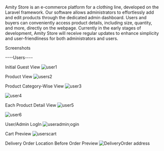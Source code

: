 Amity Store is an e-commerce platform for a clothing line, developed on the Laravel framework. Our software allows administrators to effortlessly add and edit products through the dedicated admin dashboard. Users and buyers can conveniently access product details, including size, quantity, and more, directly on the webpage. Currently in the early stages of development, Amity Store will receive regular updates to enhance simplicity and user-friendliness for both administrators and users.

Screenshots

----Users----

Initial Guest View
 ![user1](https://github.com/SuseelKc/Clothing_Store/assets/139630872/28648228-9ea3-4d1a-abc1-5ed089b567da)

Product View
![users2](https://github.com/SuseelKc/Clothing_Store/assets/139630872/ce7477fa-201f-41f2-87cd-690ae3efa2d9)

Product Category-Wise View
![user3](https://github.com/SuseelKc/Clothing_Store/assets/139630872/5516828f-fe75-460d-8ee6-4d8e885b4379)

![user4](https://github.com/SuseelKc/Clothing_Store/assets/139630872/89dbc2ec-5b0e-45f7-97ce-e59c6212bb98)

Each Product Detail View
![user5](https://github.com/SuseelKc/Clothing_Store/assets/139630872/eb490842-80ea-496c-b1d0-80c7dd6e4707)

![user6](https://github.com/SuseelKc/Clothing_Store/assets/139630872/8eb324f6-1a43-4d8b-b506-89dca36cc604)


User/Admin LogIn 
![useradmin;ogin](https://github.com/SuseelKc/Clothing_Store/assets/139630872/84dfb322-4fe8-4e14-9d23-2638ff98fbe6)

Cart Preview
![userscart](https://github.com/SuseelKc/Clothing_Store/assets/139630872/2340ac3c-1150-4d01-b6bb-7b90bf157bb7)

Delivery Order Location Before Order Preview
![DeliveryOrder address](https://github.com/SuseelKc/Clothing_Store/assets/139630872/6839f89c-ec7a-40f4-a116-5dd19a270932)
